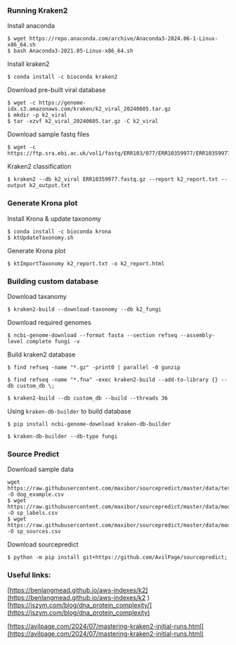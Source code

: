 <!--
.. title: Metagenomics Classification - Workshop
.. slug: metagenomics-classification-workshop
.. date: 2024-08-08 03:29:59 UTC
.. updated: 2024-08-08 03:29:59 UTC
.. tags: bioinformatics, metagenomics
.. category:
.. link:
.. description: Metagenomics Classification - Workshop material
.. type: text
-->

### Running Kraken2

Install anaconda

```shell
$ wget https://repo.anaconda.com/archive/Anaconda3-2024.06-1-Linux-x86_64.sh
$ bash Anaconda3-2021.05-Linux-x86_64.sh
```

Install kraken2

```shell
$ conda install -c bioconda kraken2
```

Download pre-built viral database

```shell
$ wget -c https://genome-idx.s3.amazonaws.com/kraken/k2_viral_20240605.tar.gz
$ mkdir -p k2_viral
$ tar -xzvf k2_viral_20240605.tar.gz -C k2_viral
```

Download sample fastq files

```shell
$ wget -c https://ftp.sra.ebi.ac.uk/vol1/fastq/ERR103/077/ERR10359977/ERR10359977.fastq.gz
```

Kraken2 classification

```shell
$ kraken2 --db k2_viral ERR10359977.fastq.gz --report k2_report.txt --output k2_output.txt
```

### Generate Krona plot

Install Krona & update taxonomy

```shell
$ conda install -c bioconda krona
$ ktUpdateTaxonomy.sh
```
Generate Krona plot

```shell
$ ktImportTaxonomy k2_report.txt -o k2_report.html
```

### Building custom database

Download taxanomy

```shell
$ kraken2-build --download-taxonomy --db k2_fungi
```

Download required genomes

```shell
$ ncbi-genome-download --format fasta --section refseq --assembly-level complete fungi -v
```

Build kraken2 database
```shell
$ find refseq -name "*.gz" -print0 | parallel -0 gunzip

$ find refseq -name "*.fna" -exec kraken2-build --add-to-library {} --db custom_db \;

$ kraken2-build --db custom_db --build --threads 36
```

Using `kraken-db-builder` to build database

```shell
$ pip install ncbi-genome-download kraken-db-builder

$ kraken-db-builder --db-type fungi
```

### Source Predict

Download sample data

```shell
wget https://raw.githubusercontent.com/maxibor/sourcepredict/master/data/test/dog_test_sink_sample.csv -O dog_example.csv
$ wget https://raw.githubusercontent.com/maxibor/sourcepredict/master/data/modern_gut_microbiomes_labels.csv -O sp_labels.csv
$ wget https://raw.githubusercontent.com/maxibor/sourcepredict/master/data/modern_gut_microbiomes_sources.csv -O sp_sources.csv
```

Download sourcepredict

```shell
$ python -m pip install git+https://github.com/AvilPage/sourcepredict;
```


### Useful links:

[https://benlangmead.github.io/aws-indexes/k2](https://benlangmead.github.io/aws-indexes/k2
)
[https://jszym.com/blog/dna_protein_complexity/](https://jszym.com/blog/dna_protein_complexity)

[https://avilpage.com/2024/07/mastering-kraken2-initial-runs.html](https://avilpage.com/2024/07/mastering-kraken2-initial-runs.html)
